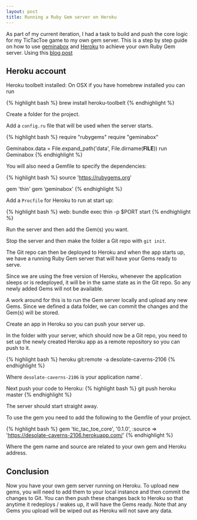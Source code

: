 ```yaml
---
layout: post
title: Running a Ruby Gem server on Heroku
---
```


As part of my current iteration, I had a task to build and push the core logic for my TicTacToe game to my own gem server.
This is a step by step guide on how to use [geminabox][1] and [Heroku][2] to achieve your own Ruby Gem server.
Using this [blog post][3]

## Heroku account

Heroku toolbelt installed:
On OSX if you have homebrew installed you can run

{% highlight bash %}
brew install heroku-toolbelt
{% endhighlight %}


Create a folder for the project.

Add a `config.ru` file that will be used when the server starts.

{% highlight bash %}
require "rubygems"
require "geminabox"

Geminabox.data = File.expand_path('data', File.dirname(__FILE__))
run Geminabox
{% endhighlight %}

You will also need a Gemfile to specify the dependencies:

{% highlight bash %}
source 'https://rubygems.org'

gem 'thin'
gem ‘geminabox'
{% endhighlight %}

Add a `Procfile` for Heroku to run at start up:

{% highlight bash %}
web:     bundle exec thin -p $PORT start
{% endhighlight %}

Run the server and then add the Gem(s) you want.

Stop the server and then make the folder a Git repo with `git init`.

The Git repo can then be deployed to Heroku and when the app starts up, we have a running Ruby Gem server that will have your Gems ready to serve.

Since we are using the free version of Heroku, whenever the application sleeps or is redeployed, it will be in the same state as in the Git repo. So any newly added Gems will not be available.

A work around for this is to run the Gem server locally and upload any new Gems. Since we defined a data folder, we can commit the changes and the Gem(s) will be stored.


Create an app in Heroku so you can push your server up.

In the folder with your server, which should now be a Git repo, you need to set up the newly created Heroku app as a remote repository so you can push to it.

{% highlight bash %}
heroku git:remote -a desolate-caverns-2106
{% endhighlight %}

Where `desolate-caverns-2106` is your application name`.

Next push your code to Heroku:
{% highlight bash %}
git push heroku master
{% endhighlight %}

The server should start straight away.

To use the gem you need to add the following to the Gemfile of your project.

{% highlight bash %}
gem 'tic_tac_toe_core', '0.1.0', :source => 'https://desolate-caverns-2106.herokuapp.com/'
{% endhighlight %}

Where the gem name and source are related to your own gem and Heroku address.

## Conclusion
Now you have your own gem server running on Heroku. To upload new gems, you will need to add them to your local instance and then commit the changes to Git. You can then push these changes back to Heroku so that anytime it redeploys / wakes up, it will have the Gems ready.
Note that any Gems you upload will be wiped out as Heroku will not save any data.


[1]: https://github.com/geminabox/geminabox
[2]: https://heroku.com
[3]: http://www.rubyhood.com/2011/06/hosting-gem-server-on-heroku.html
